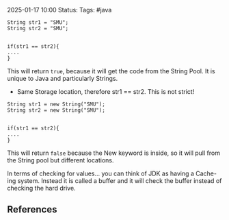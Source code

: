 2025-01-17 10:00
Status: 
Tags: #java

```
String str1 = "SMU";
String str2 = "SMU";


if(str1 == str2){
....
}
```
This will return `true`, because it will get the code from the String Pool. It is unique to Java and particularly Strings.
- Same Storage location, therefore str1 == str2. This is not strict!


```
String str1 = new String("SMU");
String str2 = new String("SMU");


if(str1 == str2){
....
}
```
This will return `false` because the New keyword is inside, so it will pull from the String pool but different locations.

In terms of checking for values… you can think of JDK as having a Cache-ing system. Instead it is called a buffer and it will check the buffer instead of checking the hard drive.

## References

